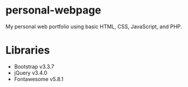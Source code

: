# personal-webpage
My personal web portfolio using basic HTML, CSS, JavaScript, and PHP.

# Libraries
* Bootstrap v3.3.7
* jQuery v3.4.0
* Fontawesome v5.8.1
